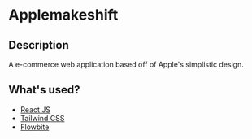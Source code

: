 # Applemakeshift

## Description
A e-commerce web application based off of Apple's simplistic design.

## What's used?

- [React JS](https://reactjs.org/)
- [Tailwind CSS](https://tailwindcss.com/) 
- [Flowbite](https://flowbite.com/)